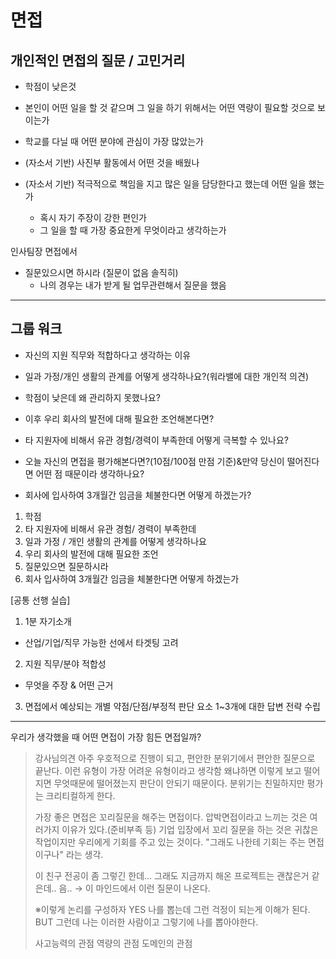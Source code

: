 

# 면접 

## 개인적인 면접의 질문 / 고민거리

- 학점이 낮은것
- 본인이 어떤 일을 할 것 같으며 그 일을 하기 위해서는 어떤 역량이 필요할 것으로 보이는가
- 학교를 다닐 때 어떤 분야에 관심이 가장 많았는가

- (자소서 기반) 사진부 활동에서 어떤 것을 배웠나

- (자소서 기반) 적극적으로 책임을 지고 많은 일을 담당한다고 했는데 어떤 일을 했는가
	- 혹시 자기 주장이 강한 편인가
	- 그 일을 할 때 가장 중요한게 무엇이라고 생각하는가

인사팀장 면접에서
- 질문있으시면 하시라 (질문이 없음 솔직히)
	- 나의 경우는 내가 받게 될 업무관련해서 질문을 했음

---

## 그룹 워크 

- 자신의 지원 직무와 적합하다고 생각하는 이유
- 일과 가정/개인 생활의 관계를 어떻게 생각하나요?(워라밸에 대한 개인적 의견)
- 학점이 낮은데 왜 관리하지 못했나요?
- 이후 우리 회사의 발전에 대해 필요한 조언해본다면?
- 타 지원자에 비해서 유관 경험/경력이 부족한데 어떻게 극복할 수 있나요?

- 오늘 자신의 면접을 평가해본다면?(10점/100점 만점 기준)&만약 당신이 떨어진다면 어떤 점 때문이라 생각하나요?

- 회사에 입사하여 3개월간 임금을 체불한다면 어떻게 하겠는가?

1. 학점
2. 타 지원자에 비해서 유관 경험/ 경력이 부족한데
3. 일과 가정 / 개인 생활의 관계를 어떻게 생각하나요
4. 우리 회사의 발전에 대해 필요한 조언
5. 질문있으면 질문하시라
6. 회사 입사하여 3개월간 임금을 체불한다면 어떻게 하겠는가


[공통 선행 실습]

1. 1분 자기소개
- 산업/기업/직무 가능한 선에서 타겟팅 고려

2. 지원 직무/분야 적합성
- 무엇을 주장 & 어떤 근거

3. 면접에서 예상되는 개별 약점/단점/부정적 판단 요소 1~3개에 대한 답변 전략 수립

---

우리가 생각했을 때 어떤 면접이 가장 힘든 면접일까?

>	강사님의견
>아주 우호적으로 진행이 되고, 편안한 분위기에서 편안한 질문으로 끝난다.
>이런 유형이 가장 어려운 유형이라고 생각함
>왜냐하면 이렇게 보고 떨어지면 무엇때문에 떨어졌는지 판단이 안되기 때문이다.
>분위기는 친밀하지만 평가는 크리티컬하게 한다.
>
>	가장 좋은 면접은
>꼬리질문을 해주는 면접이다. 압박면접이라고 느끼는 것은 여러가지 이유가 있다.(준비부족 등)
>기업 입장에서 꼬리 질문을 하는 것은 귀찮은 작업이지만 우리에게 기회를 주고 있는 것이다.
>"그래도 나한테 기회는 주는 면접이구나" 라는 생각.
>
>이 친구 전공이 좀 그렇긴 한데... 그래도 지금까지 해온 프로젝트는 괜찮은거 같은데.. 음..
>→ 이 마인드에서 이런 질문이 나온다.
>
>※이렇게 논리를 구성하자
>YES
>나를 뽑는데 그런 걱정이 되는게 이해가 된다.
>BUT
>그런데 나는 이러한 사람이고 그렇기에 나를 뽑아야한다.
>
>사고능력의 관점
>역량의 관점
>도메인의 관점


